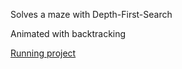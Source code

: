 Solves a maze with Depth-First-Search

Animated with backtracking

[Running project](https://sebbex1337.github.io/labyrinth/)
